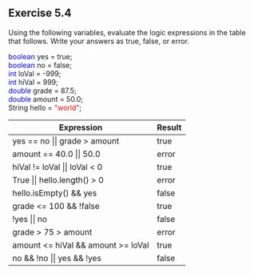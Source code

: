 ## Exercise 5.4
Using the following variables, evaluate the logic expressions in
the table that follows. Write your answers as true, false, or error.

<span style="color:blue">boolean</span> yes = true; <br>
<span style="color:blue">boolean</span> no = false; <br>
<span style="color:blue">int</span> loVal = -999; <br>
<span style="color:blue">int</span> hiVal = 999; <br>
<span style="color:blue">double</span> grade = 87.5; <br>
<span style="color:blue">double</span> amount = 50.0; <br>
String hello = <span style="color:red">"world"</span>; <br>


| Expression                         | Result |
|------------------------------------|--------|
| yes == no \|\| grade > amount      | true   |
| amount == 40.0 \|\| 50.0           | error  |
| hiVal != loVal \|\| loVal < 0      | true   |
| True \|\| hello.length() > 0       | error  |
| hello.isEmpty() && yes             | false  |
| grade <= 100 && !false             | true   |
| !yes \|\| no                       | false  |
| grade > 75 > amount                | error  |
| amount <= hiVal && amount >= loVal | true   |
| no && !no \|\| yes && !yes         | false  |
